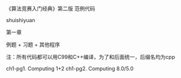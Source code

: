 ﻿《算法竞赛入门经典》第二版 范例代码

shuishiyuan

第一章

例题 + 习题 + 其他程序

注：所有代码都可以用C99和C++编译，为了和后面统一，后缀名均为cpp

ch1-pg1. Computing 1+2
ch1-pg2. Computing 8.0/5.0
